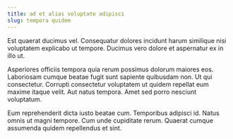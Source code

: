 ```yaml
---
title: ad et alias voluptate adipisci
slug: tempora quidem
---
```


Est quaerat ducimus vel. Consequatur dolores incidunt harum similique nisi voluptatem explicabo ut tempore. Ducimus vero dolore et aspernatur ex in illo ut.

Asperiores officiis tempora quia rerum possimus dolorum maiores eos. Laboriosam cumque beatae fugit sunt sapiente quibusdam non. Ut qui consectetur. Corrupti consectetur voluptatem ut quidem repellat eum maxime itaque velit. Aut natus tempora. Amet sed porro nesciunt voluptatum.

Eum reprehenderit dicta iusto beatae cum. Temporibus adipisci id. Natus omnis ut magni tempore. Cum unde cupiditate rerum. Quaerat cumque assumenda quidem repellendus et sint.
